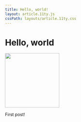 ```yaml
---
title: Hello, world!
layout: article.11ty.js
cssPath: layouts/article.11ty.css
---
```


# Hello, world

<img src="/articles/_images/11ty-logo.png" width="180">

First post!
